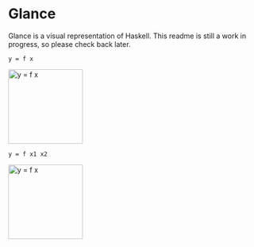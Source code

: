 # Glance
Glance is a visual representation of Haskell. This readme is still a work in progress, so please check back later.

`y = f x`

<img src="https://drive.google.com/uc?id=0B5oSHihWzYMIU0Nhbi03UmZnMnM" alt="y = f x" height="150"/>

`y = f x1 x2`

<img src="https://drive.google.com/uc?id=0B5oSHihWzYMIREcxOFlic3ltTjg" alt="y = f x" height="150"/>
